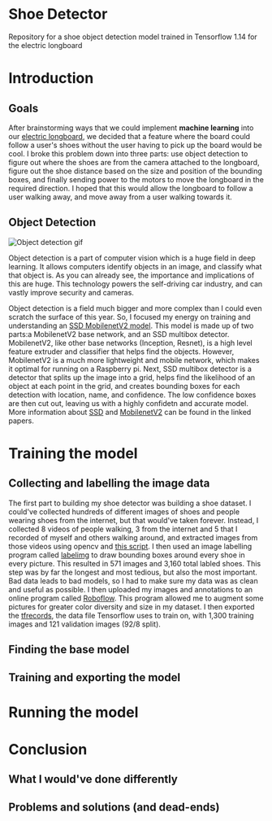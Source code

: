 # Shoe Detector
Repository for a shoe object detection model trained in Tensorflow 1.14 for the electric longboard

# Introduction
## Goals
After brainstorming ways that we could implement **machine learning** into our [electric longboard](https://github.com/mleblan67/Electric_longboard), we decided that a feature where the board could follow a user's shoes without the user having to pick up the board would be cool. I broke this problem down into three parts: use object detection to figure out where the shoes are from the camera attached to the longboard, figure out the shoe distance based on the size and position of the bounding boxes, and finally sending power to the motors to move the longboard in the required direction. I hoped that this would allow the longboard to follow a user walking away, and move away from a user walking towards it.
## Object Detection
![Object detection gif](https://ckhconsulting.com/wp-content/uploads/2020/11/object-detection.gif)

Object detection is a part of computer vision which is a huge field in deep learning. It allows computers identify objects in an image, and classify what that object is. As you can already see, the importance and implications of this are huge. This technology powers the self-driving car industry, and can vastly improve security and cameras.

Object detection is a field much bigger and more complex than I could even scratch the surface of this year. So, I focused my energy on training and understanding an [SSD MobilenetV2 model](http://download.tensorflow.org/models/object_detection/ssd_mobilenet_v2_coco_2018_03_29.tar.gz). This model is made up of two parts:a MobilenetV2 base network, and an SSD multibox detector. MobilenetV2, like other base networks (Inception, Resnet), is a high level feature extruder and classifier that helps find the objects. However, MobilenetV2 is a much more lightweight and mobile network, which makes it optimal for running on a Raspberry pi. Next, SSD multibox detector is a detector that splits up the image into a grid, helps find the likelihood of an object at each point in the grid, and creates bounding boxes for each detection with location, name, and confidence. The low confidence boxes are then cut out, leaving us with a highly confidetn and accurate model. More information about [SSD](https://arxiv.org/abs/1512.02325) and [MobilenetV2](https://arxiv.org/abs/1801.04381) can be found in the linked papers.

# Training the model
## Collecting and labelling the image data
The first part to building my shoe detector was building a shoe dataset. I could've collected hundreds of different images of shoes and people wearing shoes from the internet, but that would've taken forever. Instead, I collected 8 videos of people walking, 3 from the internet and 5 that I recorded of myself and others walking around, and extracted images from those videos using opencv and [this script](https://github.com/mleblan67/shoe_detector/blob/master/shoe_dataset/image_extractor.py). I then used an image labelling program called [labelimg](https://github.com/tzutalin/labelImg) to draw bounding boxes around every shoe in every picture. This resulted in 571 images and 3,160 total labled shoes. This step was by far the longest and most tedious, but also the most important. Bad data leads to bad models, so I had to make sure my data was as clean and useful as possible. I then uploaded my images and annotations to an online program called [Roboflow](roboflow.com). This program allowed me to augment some pictures for greater color diversity and size in my dataset. I then exported the [tfrecords](https://github.com/mleblan67/shoe_detector/tree/master/tf1_model_trainer/tf_records), the data file Tensorflow uses to train on, with 1,300 training images and 121 validation images (92/8 split).
## Finding the base model

## Training and exporting the model

# Running the model
# Conclusion
## What I would've done differently
## Problems and solutions (and dead-ends)
